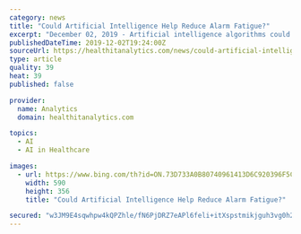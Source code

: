 ```yaml
---
category: news
title: "Could Artificial Intelligence Help Reduce Alarm Fatigue?"
excerpt: "December 02, 2019 - Artificial intelligence algorithms could potentially reduce the amount of alarms received by caregivers, potentially leading to fewer instances of alarm fatigue and improved patient care, according to a study published in JMIR. Alarm fatigue is a pervasive issue in healthcare, particularly in emergency or hospital settings."
publishedDateTime: 2019-12-02T19:24:00Z
sourceUrl: https://healthitanalytics.com/news/could-artificial-intelligence-help-reduce-alarm-fatigue
type: article
quality: 39
heat: 39
published: false

provider:
  name: Analytics
  domain: healthitanalytics.com

topics:
  - AI
  - AI in Healthcare

images:
  - url: https://www.bing.com/th?id=ON.73D733A0B80740961413D6C920396F5C
    width: 590
    height: 356
    title: "Could Artificial Intelligence Help Reduce Alarm Fatigue?"

secured: "w3JM9E4sqwhpw4kQPZhle/fN6PjDRZ7eAPl6feli+itXspstmikjguh3vg0h2lj28fyhk9rMjC9jKwGiTmtAZjQ9YRLkSa0KEIzFcuBEq8PVygiAufXerOPXEm+QRKLJUfqXAxz+Qt5nn2vWrM0LugKJ/SAd8lcLVemewnW2TAk3Um0WyU7Uk5CrS6xSxdNbNRM6q7jW6hgwZlbCfyEzaUGx9pzAOyMmnG5LNkg3jDbOOiI3aycEQqq/lF9GeA/eN3hiIDRVZn3JNvmoi37yRQ==;lzMHoyfq3eU92v7xMd2jcA=="
---
```


